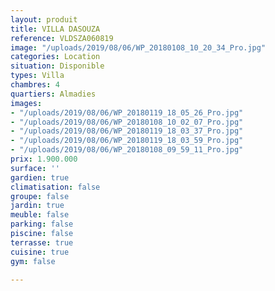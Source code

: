 ```yaml
---
layout: produit
title: VILLA DASOUZA
reference: VLDSZA060819
image: "/uploads/2019/08/06/WP_20180108_10_20_34_Pro.jpg"
categories: Location
situation: Disponible
types: Villa
chambres: 4
quartiers: Almadies
images:
- "/uploads/2019/08/06/WP_20180119_18_05_26_Pro.jpg"
- "/uploads/2019/08/06/WP_20180108_10_02_07_Pro.jpg"
- "/uploads/2019/08/06/WP_20180119_18_03_37_Pro.jpg"
- "/uploads/2019/08/06/WP_20180119_18_03_59_Pro.jpg"
- "/uploads/2019/08/06/WP_20180108_09_59_11_Pro.jpg"
prix: 1.900.000
surface: ''
gardien: true
climatisation: false
groupe: false
jardin: true
meuble: false
parking: false
piscine: false
terrasse: true
cuisine: true
gym: false

---
```

